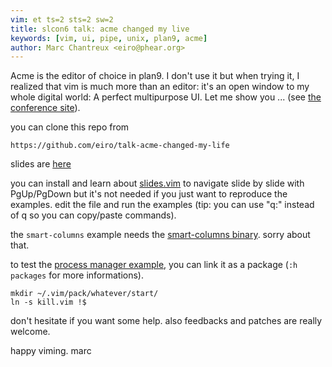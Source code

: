 ```yaml
---
vim: et ts=2 sts=2 sw=2
title: slcon6 talk: acme changed my live
keywords: [vim, ui, pipe, unix, plan9, acme]
author: Marc Chantreux <eiro@phear.org>
---
```


Acme is the editor of choice in plan9. I don't use it but when
trying it, I realized that vim is much more than an editor: it's an
open window to my whole digital world: A perfect multipurpose UI.
Let me show you ...
(see [the conference site](http://suckless.org/conferences/2019)).

you can clone this repo from

    https://github.com/eiro/talk-acme-changed-my-life

slides are [here](my.slides)

you can install and learn about
[slides.vim](https://github.com/eiro/slides.vim) to navigate
slide by slide with PgUp/PgDown but it's not needed if you just want to
reproduce the examples. edit the file and run the examples
(tip: you can use "q:" instead of q so you can copy/paste commands).

the `smart-columns` example needs the [smart-columns binary](https://github.com/eiro/p6-scripts/blob/master/haskell/smart-columns.hs). sorry about that.

to test the [process manager example](kill.vim), you can link it as a package
(`:h packages` for more informations).

    mkdir ~/.vim/pack/whatever/start/
    ln -s kill.vim !$

don't hesitate if you want some help. also feedbacks and patches are really
welcome.

happy viming.
marc
